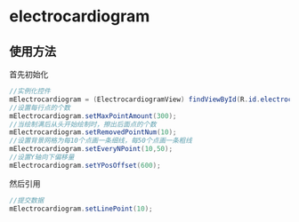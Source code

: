 # electrocardiogram

## 使用方法

首先初始化

``` java
//实例化控件
mElectrocardiogram = (ElectrocardiogramView) findViewById(R.id.electrocardiogram);
//设置每行点的个数
mElectrocardiogram.setMaxPointAmount(300);
//当绘制满后从头开始绘制时，擦出后面点的个数
mElectrocardiogram.setRemovedPointNum(10);
//设置背景网格为每10个点画一条细线，每50个点画一条粗线
mElectrocardiogram.setEveryNPoint(10,50);
//设置Y轴向下偏移量
mElectrocardiogram.setYPosOffset(600);
```

然后引用

``` java
//提交数据
mElectrocardiogram.setLinePoint(10);
```
